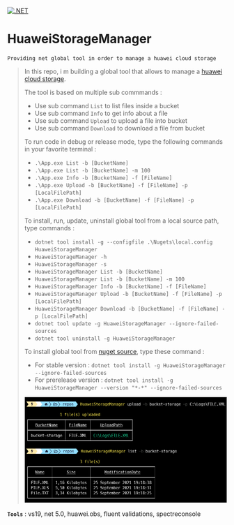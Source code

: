 [![.NET](https://github.com/aimenux/HuaweiStorageManager/actions/workflows/ci.yml/badge.svg)](https://github.com/aimenux/HuaweiStorageManager/actions/workflows/ci.yml)

# HuaweiStorageManager
```
Providing net global tool in order to manage a huawei cloud storage
```

> In this repo, i m building a global tool that allows to manage a [huawei cloud storage](https://www.huaweicloud.com/intl/en-us/product/obs.html).
>
> The tool is based on multiple sub commmands :
> - Use sub command `List` to list files inside a bucket
> - Use sub command `Info` to get info about a file
> - Use sub command `Upload` to upload a file into bucket
> - Use sub command `Download` to download a file from bucket
>
> To run code in debug or release mode, type the following commands in your favorite terminal : 
> - `.\App.exe List -b [BucketName]`
> - `.\App.exe List -b [BucketName] -m 100`
> - `.\App.exe Info -b [BucketName] -f [FileName]`
> - `.\App.exe Upload -b [BucketName] -f [FileName] -p [LocalFilePath]`
> - `.\App.exe Download -b [BucketName] -f [FileName] -p [LocalFilePath]`
>
> To install, run, update, uninstall global tool from a local source path, type commands :
> - `dotnet tool install -g --configfile .\Nugets\local.config HuaweiStorageManager`
> - `HuaweiStorageManager -h`
> - `HuaweiStorageManager -s`
> - `HuaweiStorageManager List -b [BucketName]`
> - `HuaweiStorageManager List -b [BucketName] -m 100`
> - `HuaweiStorageManager Info -b [BucketName] -f [FileName]`
> - `HuaweiStorageManager Upload -b [BucketName] -f [FileName] -p [LocalFilePath]`
> - `HuaweiStorageManager Download -b [BucketName] -f [FileName] -p [LocalFilePath]`
> - `dotnet tool update -g HuaweiStorageManager --ignore-failed-sources`
> - `dotnet tool uninstall -g HuaweiStorageManager`
>
> To install global tool from [nuget source](https://www.nuget.org/packages/HuaweiStorageManager), type these command :
> - For stable version : `dotnet tool install -g HuaweiStorageManager --ignore-failed-sources`
> - For prerelease version : `dotnet tool install -g HuaweiStorageManager --version "*-*" --ignore-failed-sources`
>
>
> ![HuaweiStorageManager](Screenshots/HuaweiStorageManager.png)
>

**`Tools`** : vs19, net 5.0, huawei.obs, fluent validations, spectreconsole

